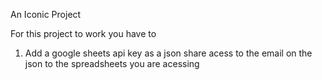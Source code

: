 An Iconic Project

For this project to work you have to
1. Add a google sheets api key as a json
 share acess to the email on the json to the spreadsheets you are acessing
